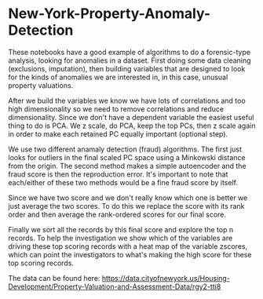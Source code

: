 # New-York-Property-Anomaly-Detection
These notebooks have a good example of algorithms to do a forensic-type analysis, looking for anomalies in a dataset. First doing some data cleaning (exclusions, imputation), then building variables that are designed to look for the kinds of anomalies we are interested in, in this case, unusual property valuations.

After we build the variables we know we have lots of correlations and too high dimensionality so we need to remove correlations and reduce dimensionality. Since we don't have a dependent variable the easiest useful thing to do is PCA. We z scale, do PCA, keep the top PCs, then z scale again in order to make each retained PC equally important (optional step).

We use two different anamaly detection (fraud) algorithms. The first just looks for outliers in the final scaled PC space using a Minkowski distance from the origin. The second method makes a simple autoencoder and the fraud score is then the reproduction error. It's important to note that each/either of these two methods would be a fine fraud score by itself.

Since we have two score and we don't really know which one is better we just average the two scores. To do this we replace the score with its rank order and then average the rank-ordered scores for our final score.

Finally we sort all the records by this final score and explore the top n records. To help the investigation we show which of the variables are driving these top scoring records with a heat map of the variable zscores, which can point the investigators to what's making the high score for these top scoring records.

The data can be found here: https://data.cityofnewyork.us/Housing-Development/Property-Valuation-and-Assessment-Data/rgy2-tti8
